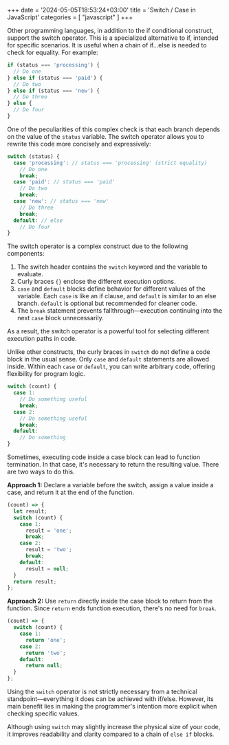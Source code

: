 +++
date = '2024-05-05T18:53:24+03:00'
title = 'Switch / Case in JavaScript'
categories = [ "javascript" ]
+++

Other programming languages, in addition to the if conditional construct, support the switch operator. This is a specialized alternative to if, intended for specific scenarios. It is useful when a chain of if...else is needed to check for equality. For example:

```js
if (status === 'processing') {
  // Do one
} else if (status === 'paid') {
  // Do two
} else if (status === 'new') {
  // Do three
} else {
  // Do four
}
```

One of the peculiarities of this complex check is that each branch depends on the value of the `status` variable. The switch operator allows you to rewrite this code more concisely and expressively:

```js
switch (status) {
  case 'processing': // status === 'processing' (strict equality)
    // Do one
    break;
  case 'paid': // status === 'paid'
    // Do two
    break;
  case 'new': // status === 'new'
    // Do three
    break;
  default: // else
    // Do four
}
```

The switch operator is a complex construct due to the following components:

1. The switch header contains the `switch` keyword and the variable to evaluate.
2. Curly braces `{}` enclose the different execution options.
3. `case` and `default` blocks define behavior for different values of the variable. Each `case` is like an if clause, and `default` is similar to an else branch. `default` is optional but recommended for cleaner code.
4. The `break` statement prevents fallthrough—execution continuing into the next `case` block unnecessarily.

As a result, the switch operator is a powerful tool for selecting different execution paths in code.

Unlike other constructs, the curly braces in `switch` do not define a code block in the usual sense. Only `case` and `default` statements are allowed inside. Within each `case` or `default`, you can write arbitrary code, offering flexibility for program logic.

```js
switch (count) {
  case 1:
    // Do something useful
    break;
  case 2:
    // Do something useful
    break;
  default:
    // Do something
}
```

Sometimes, executing code inside a case block can lead to function termination. In that case, it's necessary to return the resulting value. There are two ways to do this.

**Approach 1:** Declare a variable before the switch, assign a value inside a case, and return it at the end of the function.

```js
(count) => {
  let result;
  switch (count) {
    case 1:
      result = 'one';
      break;
    case 2:
      result = 'two';
      break;
    default:
      result = null;
  }
  return result;
};
```

**Approach 2:** Use `return` directly inside the case block to return from the function. Since `return` ends function execution, there's no need for `break`.

```js
(count) => {
  switch (count) {
    case 1:
      return 'one';
    case 2:
      return 'two';
    default:
      return null;
  }
};
```

Using the `switch` operator is not strictly necessary from a technical standpoint—everything it does can be achieved with if/else. However, its main benefit lies in making the programmer's intention more explicit when checking specific values.

Although using `switch` may slightly increase the physical size of your code, it improves readability and clarity compared to a chain of `else if` blocks.